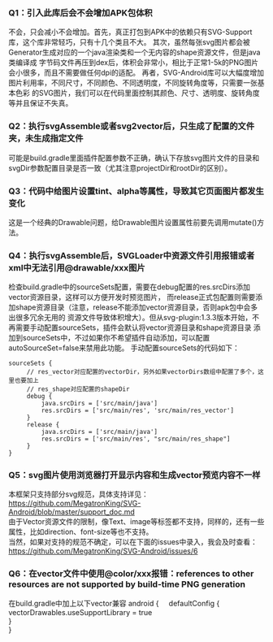 ### Q1：引入此库后会不会增加APK包体积
不会，只会减小不会增加。首先，真正打包到APK中的依赖只有SVG-Support库，这个库非常轻巧，只有十几个类且不大。
其次，虽然每张svg图片都会被Generator生成对应的一个java渲染类和一个无内容的shape资源文件，但是java类编译成
字节码文件再压到dex后，体积会非常小，相比于正常1-5k的PNG图片会小很多，而且不需要做任何dpi的适配。
再者，SVG-Android库可以大幅度增加图片利用率，不同尺寸，不同颜色、不同透明度，不同旋转角度等，只需要一张基本色彩
的SVG图片，我们可以在代码里面控制其颜色、尺寸、透明度、旋转角度等并且保证不失真。

### Q2：执行svgAssemble或者svg2vector后，只生成了配置的文件夹，未生成指定文件
可能是build.gradle里面插件配置参数不正确，确认下存放svg图片文件的目录和svgDir参数配置目录是否一致（尤其注意projectDir和rootDir的区别）。

### Q3：代码中给图片设置tint、alpha等属性，导致其它页面图片都发生变化
这是一个经典的Drawable问题，给Drawable图片设置属性前要先调用mutate()方法。

### Q4：执行svgAssemble后，SVGLoader中资源文件引用报错或者xml中无法引用@drawable/xxx图片
检查build.gradle中的sourceSets配置，需要在debug配置的res.srcDirs添加vector资源目录，这样可以方便开发时预览图片，
而release正式包配置则需要添加shape资源目录（注意，release不能添加vector资源目录，否则apk包中会多出很多冗余无用的
资源文件导致体积增大）。但从svg-plugin:1.3.3版本开始，不再需要手动配置sourceSets，插件会默认将vector资源目录和shape资源目录
添加到sourceSets中，不过如果你不希望插件自动添加，可以配置autoSourceSet=false来禁用此功能。
手动配置sourceSets的代码如下：
```
sourceSets {
     // res_vector对应配置的vectorDir，另外如果vectorDirs数组中配置了多个，这里也要加上
     // res_shape对应配置的shapeDir
     debug {
         java.srcDirs = ['src/main/java']
         res.srcDirs = ['src/main/res', 'src/main/res_vector']
     }
     release {
         java.srcDirs = ['src/main/java']
         res.srcDirs = ['src/main/res', "src/main/res_shape"]
     }
}
```

### Q5：svg图片使用浏览器打开显示内容和生成vector预览内容不一样
本框架只支持部分svg规范，具体支持详见：https://github.com/MegatronKing/SVG-Android/blob/master/support_doc.md <br>
由于Vector资源文件的限制，像Text、image等标签都不支持，同样的，还有一些属性，比如direction、font-size等也不支持。<br>
当然，如果对支持的规范不确定，可以在下面的issues中录入，我会及时查看：https://github.com/MegatronKing/SVG-Android/issues/6

### Q6：在vector文件中使用@color/xxx报错：references to other resources are not supported by build-time PNG generation
在build.gradle中加上以下vector兼容
android {  
   defaultConfig {  
     vectorDrawables.useSupportLibrary = true  
  }  
} 
